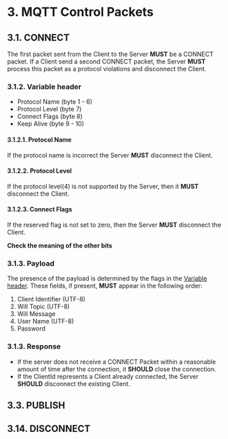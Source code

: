 # 3. MQTT Control Packets

## 3.1. CONNECT

The first packet sent from the Client to the Server **MUST** be a CONNECT packet. If a Client send a second CONNECT packet, the Server **MUST** process this packet as a protocol violations and disconnect the Client.

### 3.1.2. Variable header

- Protocol Name (byte 1 - 6)
- Protocol Level (byte 7)
- Connect Flags (byte 8)
- Keep Alive (byte 9 - 10)

#### 3.1.2.1. Protocol Name

If the protocol name is incorrect the Server **MUST** disconnect the Client.

#### 3.1.2.2. Protocol Level

If the protocol level(4) is not supported by the Server, then it **MUST** disconnect the Client.

#### 3.1.2.3. Connect Flags

If the reserved flag is not set to zero, then the Server **MUST** disconnect the Client.

**Check the meaning of the other bits**

### 3.1.3. Payload

The presence of the payload is determined by the flags in the [Variable header](#312-variable-header). These fields, if present, **MUST** appear in the following order:
1. Client Identifier (UTF-8)
2. Will Topic (UTF-8)
3. Will Message
4. User Name (UTF-8)
5. Password

### 3.1.3. Response

- If the server does not receive a CONNECT Packet within a reasonable amount of time after the connection, it **SHOULD** close the connection.
- If the ClientId represents a Client already connected, the Server **SHOULD** disconnect the existing Client.

## 3.3. PUBLISH

## 3.14. DISCONNECT